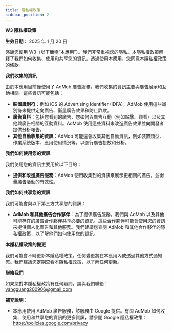 ```yaml
---
title: 隱私權政策
sidebar_position: 2
---
```


**W3 隱私權政策**

**生效日期：** 2025 年 1 月 20 日

感謝您使用 W3（以下簡稱“本應用”）。我們非常重視您的隱私。本隱私權政策解釋了我們如何收集、使用和共享您的資訊。透過使用本應用，您同意本隱私權政策的條款。

**我們收集的資訊**

由於本應用目前僅使用了 AdMob 廣告服務，我們收集的資訊主要與廣告展示和互動相關。這些資訊可能包括：

- **裝置識別符**：例如 iOS 的 Advertising Identifier (IDFA)。AdMob 使用這些識別符來提供定向廣告、衡量廣告效果和防止詐欺。
- **廣告資料**：包括您看到的廣告、您如何與廣告互動（例如點擊、觀看）以及其他與廣告相關的互動資料。AdMob 使用這些資料來改進廣告效果並向開發者提供分析報告。
- **其他自動收集的資訊**：AdMob 可能還會收集其他自動資訊，例如裝置類型、作業系統版本、應用使用情況等，以進行廣告投放和分析。

**我們如何使用您的資訊**

我們使用您的資訊主要用於以下目的：

- **提供和改進廣告服務**：AdMob 使用收集到的資訊來展示更相關的廣告，並衡量廣告活動的有效性。

**我們如何共享您的資訊**

我們可能會與以下第三方共享您的資訊：

- **AdMob 和其他廣告合作夥伴**：為了提供廣告服務，我們與 AdMob 以及其他可能存在的廣告合作夥伴共享必要的資訊。這些合作夥伴可能會使用您的資訊來提供個人化廣告和其他服務。我們建議您查閱 AdMob 和其他合作夥伴的隱私權政策，以了解他們如何使用您的資訊。

**本隱私權政策的變更**

我們可能會不時更新本隱私權政策。任何變更將在本應用內或透過其他方式通知您。我們建議您定期查看本隱私權政策，以了解任何更新。

**聯絡我們**

如果您對本隱私權政策有任何疑問，請與我們聯絡： yangguang200906@gmail.com

**補充說明：**

- 本應用使用 AdMob 廣告服務，該服務由 Google 提供。有關 AdMob 如何收集、使用和共享您的資訊的更多資訊，請參閱 Google 隱私權政策：https://policies.google.com/privacy

